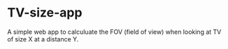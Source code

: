 # TV-size-app

A simple web app to calculuate the FOV (field of view) when looking at TV of size X at a distance Y. 
